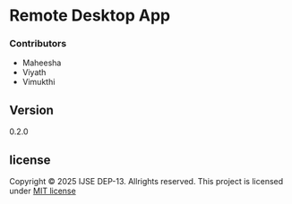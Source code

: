 # Remote Desktop App

### Contributors

- Maheesha
- Viyath
- Vimukthi

## Version
0.2.0

## license
Copyright &copy; 2025 IJSE DEP-13. Allrights reserved.
This project is licensed under [MIT license](license.txt)

